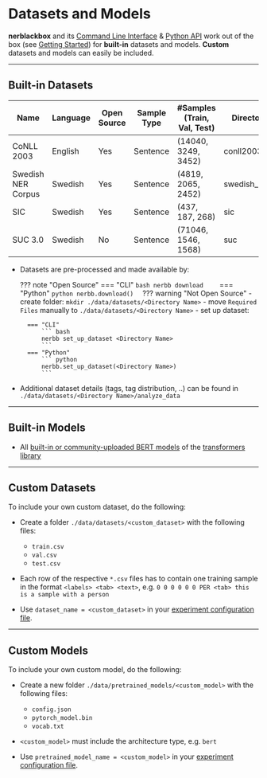 # Datasets and Models

**nerblackbox** and its [Command Line Interface](../../api_documentation/cli) & [Python API](../../api_documentation/python_api/overview) 
work out of the box (see [Getting Started](../getting_started)) 
for **built-in** datasets and models.
**Custom** datasets and models can easily be included.

-----------
## Built-in Datasets 

| Name               | Language | Open Source | Sample Type  | #Samples (Train, Val, Test) | Directory Name     | Required Files | Source |               
|---                 |---       |---          |---           |---                          |---                 |---             |---     |
| CoNLL 2003         | English  | Yes         | Sentence     | (14040, 3249, 3452)         | conll2003          | ---            | [Description](https://www.clips.uantwerpen.be/conll2003/ner/); [Data](https://github.com/patverga/torch-ner-nlp-from-scratch/tree/master/data/conll2003)   |
| Swedish NER Corpus | Swedish  | Yes         | Sentence     | (4819, 2065, 2452)          | swedish_ner_corpus | ---            | [Description+Data](https://github.com/klintan/swedish-ner-corpus)   |
| SIC                | Swedish  | Yes         | Sentence     | (437, 187, 268)             | sic                | ---            | [Description+Data](https://www.ling.su.se/english/nlp/corpora-and-resources/sic)   |
| SUC 3.0            | Swedish  | No          | Sentence     | (71046, 1546, 1568)         | suc                | `suc-*.conll`  | [Description](https://www.ling.su.se/english/nlp/corpora-and-resources/suc)   |

- Datasets are pre-processed and made available by:

    ??? note "Open Source"
        === "CLI"
            ``` bash
            nerbb download    
            ```
        === "Python"
            ``` python
            nerbb.download()  
            ```
    ??? warning "Not Open Source"
        - create folder: `mkdir ./data/datasets/<Directory Name>`
        - move `Required Files` manually to `./data/datasets/<Directory Name>`
        - set up dataset:
              
        === "CLI"
            ``` bash
            nerbb set_up_dataset <Directory Name>
            ```
        === "Python"
            ``` python
            nerbb.set_up_dataset(<Directory Name>)  
            ```
  
- Additional dataset details (tags, tag distribution, ..) can be found in `./data/datasets/<Directory Name>/analyze_data`

-----------
## Built-in Models

- All [built-in or community-uploaded BERT models](https://huggingface.co/models) of the [transformers library](https://huggingface.co/transformers/)

-----------
## Custom Datasets

To include your own custom dataset, do the following:

- Create a folder ``./data/datasets/<custom_dataset>`` with the following files:

    - ``train.csv``
    - ``val.csv``
    - ``test.csv``
- Each row of the respective ``*.csv`` files has to contain one training sample in the format
  ``<labels> <tab> <text>``,
  e.g. ``0 0 0 0 0 0 PER <tab> this is a sample with a person``

- Use ``dataset_name = <custom_dataset>`` in your [experiment configuration file](../custom_experiments/#1-dataset).

<!---
TODO
Own custom datasets can also be created programmatically (like the :ref:`Built-in datasets <builtindatasets>`):
- (todo: revise the following)
- Create a new module ``./data/datasets/formatter/<custom_dataset>_formatter.py``
- Derive the class ``<NewDataset>Formatter`` from ``BaseFormatter`` and implement the abstract base methods
- (todo: additional instructions needed here)
--->

-----------
## Custom Models

To include your own custom model, do the following:

- Create a new folder ``./data/pretrained_models/<custom_model>`` with the following files:

    - ``config.json``
    - ``pytorch_model.bin``
    - ``vocab.txt``

- ``<custom_model>`` must include the architecture type, e.g. ``bert``

- Use ``pretrained_model_name = <custom_model>`` in your [experiment configuration file](../custom_experiments/#2-model).
